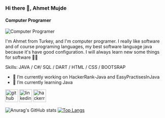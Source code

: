 ### Hi there 👋, Ahmet Mujde
#### Computer Programer
![Computer Programer](https://media-exp1.licdn.com/dms/image/C4D16AQFqJzrQLf8AKg/profile-displaybackgroundimage-shrink_200_800/0/1625846240379?e=1631145600&v=beta&t=atkXb5lrU---IasQxEzqszUFIs2HJi2kvr0JDUSt6fY)

I'm Ahmet from Turkey, and I'm computer programer. I really like software and of course programing languages, my best software language java because it's have good configuration. I will always learn new some things for software 🧑‍💻

Skills: JAVA / C#/ SQL / DART / HTML / CSS / BOOTSRAP 

- 🔭 I’m currently working on HackerRank-Java and EasyPractisesInJava 
- 🌱 I’m currently learning Java 


[<img src='https://cdn.jsdelivr.net/npm/simple-icons@3.0.1/icons/github.svg' alt='github' height='40'>](https://github.com/ahmetmujde)  [<img src='https://cdn.jsdelivr.net/npm/simple-icons@3.0.1/icons/linkedin.svg' alt='linkedin' height='40'>](https://www.linkedin.com/in/ahmet-mujde/)  [<img src='https://cdn.jsdelivr.net/npm/simple-icons@3.0.1/icons/hackerrank.svg' alt='hackerrank' height='40'>](https://www.hackerrank.com/mujde_ahmet)  


![Anurag's GitHub stats](https://github-readme-stats.vercel.app/api?username=ahmetmujde&show_icons=true&theme=tokyonight)
       [![Top Langs](https://github-readme-stats.vercel.app/api/top-langs/?username=ahmetmujde&layout=compact&theme=tokyonight)](https://github.com/ahmetmujde/github-readme-stats)
